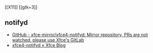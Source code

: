 [[X11]]
[[gtk+3]]

## notifyd
- [GitHub - xfce-mirror/xfce4-notifyd: Mirror repository, PRs are not watched, please use Xfce's GitLab](https://github.com/xfce-mirror/xfce4-notifyd)
- [xfce4-notifyd « Xfce Blog](https://blog.xfce.org/category/xfce4-notifyd/)

